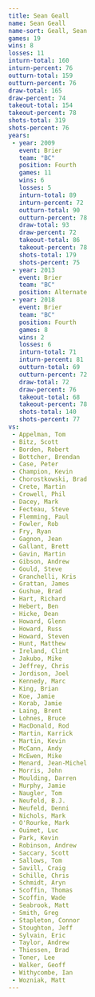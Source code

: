 ```yaml
---
title: Sean Geall
name: Sean Geall
name-sort: Geall, Sean
games: 19
wins: 8
losses: 11
inturn-total: 160
inturn-percent: 76
outturn-total: 159
outturn-percent: 76
draw-total: 165
draw-percent: 74
takeout-total: 154
takeout-percent: 78
shots-total: 319
shots-percent: 76
years:
 - year: 2009
   event: Brier
   team: "BC"
   position: Fourth
   games: 11
   wins: 6
   losses: 5
   inturn-total: 89
   inturn-percent: 72
   outturn-total: 90
   outturn-percent: 78
   draw-total: 93
   draw-percent: 72
   takeout-total: 86
   takeout-percent: 78
   shots-total: 179
   shots-percent: 75
 - year: 2013
   event: Brier
   team: "BC"
   position: Alternate
 - year: 2018
   event: Brier
   team: "BC"
   position: Fourth
   games: 8
   wins: 2
   losses: 6
   inturn-total: 71
   inturn-percent: 81
   outturn-total: 69
   outturn-percent: 72
   draw-total: 72
   draw-percent: 76
   takeout-total: 68
   takeout-percent: 78
   shots-total: 140
   shots-percent: 77
vs:
 - Appelman, Tom
 - Bitz, Scott
 - Borden, Robert
 - Bottcher, Brendan
 - Case, Peter
 - Champion, Kevin
 - Chorostkowski, Brad
 - Crete, Martin
 - Crowell, Phil
 - Dacey, Mark
 - Fecteau, Steve
 - Flemming, Paul
 - Fowler, Rob
 - Fry, Ryan
 - Gagnon, Jean
 - Gallant, Brett
 - Gavin, Martin
 - Gibson, Andrew
 - Gould, Steve
 - Granchelli, Kris
 - Grattan, James
 - Gushue, Brad
 - Hart, Richard
 - Hebert, Ben
 - Hicke, Dean
 - Howard, Glenn
 - Howard, Russ
 - Howard, Steven
 - Hunt, Matthew
 - Ireland, Clint
 - Jakubo, Mike
 - Jeffrey, Chris
 - Jordison, Joel
 - Kennedy, Marc
 - King, Brian
 - Koe, Jamie
 - Korab, Jamie
 - Laing, Brent
 - Lohnes, Bruce
 - MacDonald, Rod
 - Martin, Karrick
 - Martin, Kevin
 - McCann, Andy
 - McEwen, Mike
 - Menard, Jean-Michel
 - Morris, John
 - Moulding, Darren
 - Murphy, Jamie
 - Naugler, Tom
 - Neufeld, B.J.
 - Neufeld, Denni
 - Nichols, Mark
 - O'Rourke, Mark
 - Ouimet, Luc
 - Park, Kevin
 - Robinson, Andrew
 - Saccary, Scott
 - Sallows, Tom
 - Savill, Craig
 - Schille, Chris
 - Schmidt, Aryn
 - Scoffin, Thomas
 - Scoffin, Wade
 - Seabrook, Matt
 - Smith, Greg
 - Stapleton, Connor
 - Stoughton, Jeff
 - Sylvain, Eric
 - Taylor, Andrew
 - Thiessen, Brad
 - Toner, Lee
 - Walker, Geoff
 - Withycombe, Ian
 - Wozniak, Matt
---
```

